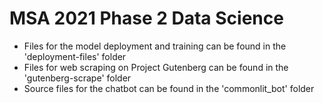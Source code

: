 # MSA 2021 Phase 2 Data Science

* Files for the model deployment and training can be found in the 'deployment-files' folder
* Files for web scraping on Project Gutenberg can be found in the 'gutenberg-scrape' folder
* Source files for the chatbot can be found in the 'commonlit_bot' folder
